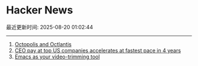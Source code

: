 # Hacker News

最近更新时间: 2025-08-20 01:02:44

--- 
1. [Octopolis and Octlantis](https://en.wikipedia.org/wiki/Octopolis_and_Octlantis) 
2. [CEO pay at top US companies accelerates at fastest pace in 4 years](https://www.ft.com/content/d8da9877-a5d0-4ac2-87cd-236ff33d7269) 
3. [Emacs as your video-trimming tool](https://xenodium.com/emacs-as-your-video-trimming-tool) 
